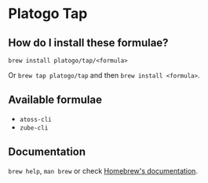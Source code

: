 # Platogo Tap

## How do I install these formulae?

`brew install platogo/tap/<formula>`

Or `brew tap platogo/tap` and then `brew install <formula>`.

## Available formulae

- `atoss-cli`
- `zube-cli`

## Documentation

`brew help`, `man brew` or check [Homebrew's documentation](https://docs.brew.sh).
